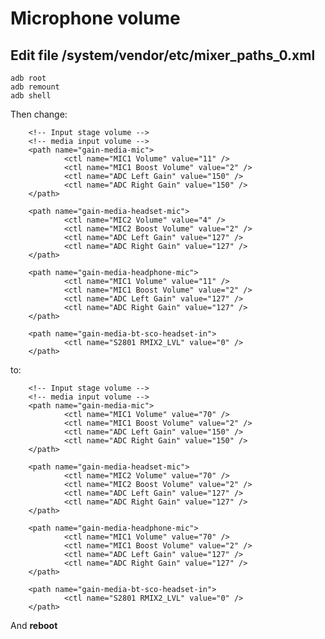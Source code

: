 # Microphone volume

## Edit file /system/vendor/etc/mixer_paths_0.xml

    adb root
    adb remount
    adb shell

Then change:

        <!-- Input stage volume -->
        <!-- media input volume -->
        <path name="gain-media-mic">
                <ctl name="MIC1 Volume" value="11" />
                <ctl name="MIC1 Boost Volume" value="2" />
                <ctl name="ADC Left Gain" value="150" />
                <ctl name="ADC Right Gain" value="150" />
        </path>

        <path name="gain-media-headset-mic">
                <ctl name="MIC2 Volume" value="4" />
                <ctl name="MIC2 Boost Volume" value="2" />
                <ctl name="ADC Left Gain" value="127" />
                <ctl name="ADC Right Gain" value="127" />
        </path>

        <path name="gain-media-headphone-mic">
                <ctl name="MIC1 Volume" value="11" />
                <ctl name="MIC1 Boost Volume" value="2" />
                <ctl name="ADC Left Gain" value="127" />
                <ctl name="ADC Right Gain" value="127" />
        </path>

        <path name="gain-media-bt-sco-headset-in">
                <ctl name="S2801 RMIX2_LVL" value="0" />
        </path>

to:

        <!-- Input stage volume -->
        <!-- media input volume -->
        <path name="gain-media-mic">
                <ctl name="MIC1 Volume" value="70" />
                <ctl name="MIC1 Boost Volume" value="2" />
                <ctl name="ADC Left Gain" value="150" />
                <ctl name="ADC Right Gain" value="150" />
        </path>

        <path name="gain-media-headset-mic">
                <ctl name="MIC2 Volume" value="70" />
                <ctl name="MIC2 Boost Volume" value="2" />
                <ctl name="ADC Left Gain" value="127" />
                <ctl name="ADC Right Gain" value="127" />
        </path>

        <path name="gain-media-headphone-mic">
                <ctl name="MIC1 Volume" value="70" />
                <ctl name="MIC1 Boost Volume" value="2" />
                <ctl name="ADC Left Gain" value="127" />
                <ctl name="ADC Right Gain" value="127" />
        </path>

        <path name="gain-media-bt-sco-headset-in">
                <ctl name="S2801 RMIX2_LVL" value="0" />
        </path>

And __reboot__

